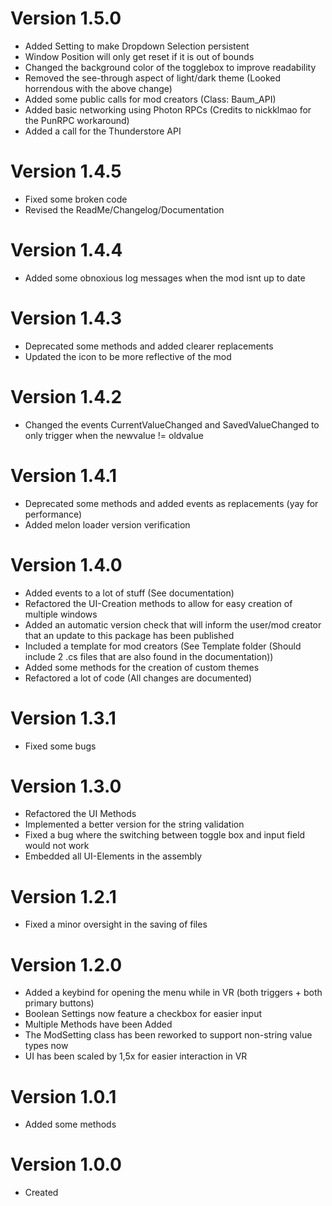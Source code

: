 # Version 1.5.0
- Added Setting to make Dropdown Selection persistent
- Window Position will only get reset if it is out of bounds
- Changed the background color of the togglebox to improve readability
- Removed the see-through aspect of light/dark theme (Looked horrendous with the above change)
- Added some public calls for mod creators (Class: Baum_API)
- Added basic networking using Photon RPCs (Credits to nickklmao for the PunRPC workaround)
- Added a call for the Thunderstore API 
# Version 1.4.5
- Fixed some broken code
- Revised the ReadMe/Changelog/Documentation
# Version 1.4.4
- Added some obnoxious log messages when the mod isnt up to date
# Version 1.4.3
- Deprecated some methods and added clearer replacements
- Updated the icon to be more reflective of the mod
# Version 1.4.2
- Changed the events CurrentValueChanged and SavedValueChanged to only trigger when the newvalue != oldvalue
# Version 1.4.1
- Deprecated some methods and added events as replacements (yay for performance)
- Added melon loader version verification
# Version 1.4.0
- Added events to a lot of stuff (See documentation)
- Refactored the UI-Creation methods to allow for easy creation of multiple windows
- Added an automatic version check that will inform the user/mod creator that an update to this package has been published
- Included a template for mod creators (See Template folder (Should include 2 .cs files that are also found in the documentation))
- Added some methods for the creation of custom themes
- Refactored a lot of code (All changes are documented)
# Version 1.3.1
- Fixed some bugs
# Version 1.3.0
- Refactored the UI Methods
- Implemented a better version for the string validation
- Fixed a bug where the switching between toggle box and input field would not work 
- Embedded all UI-Elements in the assembly
# Version 1.2.1
- Fixed a minor oversight in the saving of files
# Version 1.2.0
- Added a keybind for opening the menu while in VR (both triggers + both primary buttons)
- Boolean Settings now feature a checkbox for easier input
- Multiple Methods have been Added
- The ModSetting class has been reworked to support non-string value types now
- UI has been scaled by 1,5x for easier interaction in VR
# Version 1.0.1
- Added some methods
# Version 1.0.0
- Created